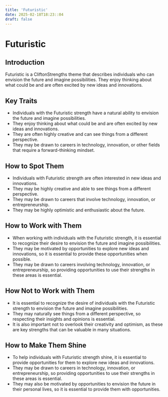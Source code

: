```yaml
---
title: 'Futuristic'
date: 2025-02-18T18:23::04
draft: false
---
```


# Futuristic

## Introduction

Futuristic is a CliftonStrengths theme that describes individuals who can envision the future and imagine possibilities. They enjoy thinking about what could be and are often excited by new ideas and innovations.

## Key Traits

- Individuals with the Futuristic strength have a natural ability to envision the future and imagine possibilities.
- They enjoy thinking about what could be and are often excited by new ideas and innovations.
- They are often highly creative and can see things from a different perspective.
- They may be drawn to careers in technology, innovation, or other fields that require a forward-thinking mindset.

## How to Spot Them

- Individuals with Futuristic strength are often interested in new ideas and innovations.
- They may be highly creative and able to see things from a different perspective.
- They may be drawn to careers that involve technology, innovation, or entrepreneurship.
- They may be highly optimistic and enthusiastic about the future.

## How to Work with Them

- When working with individuals with the Futuristic strength, it is essential to recognize their desire to envision the future and imagine possibilities.
- They may be motivated by opportunities to explore new ideas and innovations, so it is essential to provide these opportunities when possible.
- They may be drawn to careers involving technology, innovation, or entrepreneurship, so providing opportunities to use their strengths in these areas is essential.

## How Not to Work with Them

- It is essential to recognize the desire of individuals with the Futuristic strength to envision the future and imagine possibilities.
- They may naturally see things from a different perspective, so respecting their insights and opinions is essential.
- It is also important not to overlook their creativity and optimism, as these are key strengths that can be valuable in many situations.

## How to Make Them Shine

- To help individuals with Futuristic strength shine, it is essential to provide opportunities for them to explore new ideas and innovations.
- They may be drawn to careers in technology, innovation, or entrepreneurship, so providing opportunities to use their strengths in these areas is essential.
- They may also be motivated by opportunities to envision the future in their personal lives, so it is essential to provide them with opportunities.
